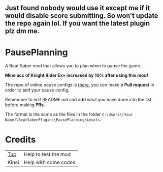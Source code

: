 ## Just found nobody would use it except me if it would disable score submitting. So won't update the repo again lol. If you want the latest plugin plz dm me.

# PausePlanning
A Beat Saber mod that allows you to plan when to pause the game.

**Mine acc of Knight Rider Ex+ increased by 10% after using this mod!**

The repo of online pause configs is [there](https://github.com/MicroCBer/PausePlanning-Port), you can make a **Pull request** in order to add your pause config.

Remember to edit README.md and add what you have done into the list before making **PRs**.

The format is the same as the files in the folder `C:\Users\[Your Name]\BeatSaberPlugins\PausePlanning\Levels`.

# Credits
| |  |
|--|--|
| [Tuc](https://space.bilibili.com/628321) | Help to test the mod |
| Kinsi | Help with some codes |


